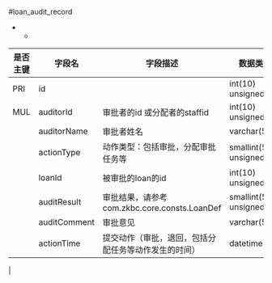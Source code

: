 #loan_audit_record
* -
 
|是否主键	|字段名	|字段描述	|数据类型	|可空	|缺省	|
| --------|-----|-----|-----|-----|-----|
|PRI|id||int(10) unsigned|NO||
|MUL|auditorId|审批者的id 或分配者的staffid|int(10) unsigned|NO||
||auditorName|审批者姓名|varchar(50)|NO||
||actionType|动作类型：包括审批，分配审批任务等|smallint(5) unsigned|NO||
||loanId|被审批的loan的id|int(10) unsigned|NO||
||auditResult|审批结果，请参考com.zkbc.core.consts.LoanDef|smallint(5) unsigned|NO||
||auditComment|审批意见|varchar(512)|NO||
||actionTime|提交动作（审批，退回，包括分配任务等动作发生的时间）|datetime|NO||
|
